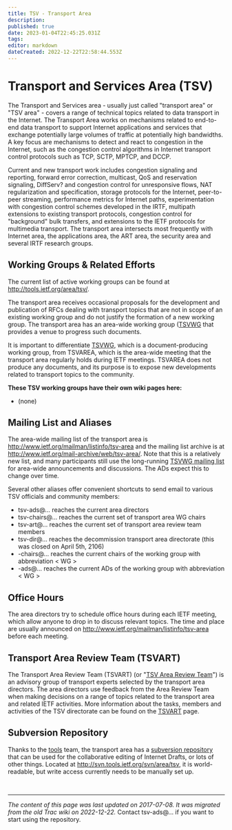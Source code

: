 ```yaml
---
title: TSV - Transport Area
description: 
published: true
date: 2023-01-04T22:45:25.031Z
tags: 
editor: markdown
dateCreated: 2022-12-22T22:58:44.553Z
---
```


# Transport and Services Area (TSV)

The Transport and Services area - usually just called "transport area" or "TSV area" - covers a range of technical topics related to data transport in the Internet.
The Transport Area works on mechanisms related to end-to-end data transport to support Internet applications and services that exchange potentially large volumes of traffic at potentially high bandwidths. A key focus are mechanisms to detect and react to congestion in the Internet, such as the congestion control algorithms in Internet transport control protocols such as TCP, SCTP, MPTCP, and DCCP.

Current and new transport work includes congestion signaling and reporting, forward error correction, multicast, QoS and reservation signaling, DiffServ? and congestion control for unresponsive flows, NAT regularization and specification, storage protocols for the Internet, peer-to-peer streaming, performance metrics for Internet paths, experimentation with congestion control schemes developed in the IRTF, multipath extensions to existing transport protocols, congestion control for "background" bulk transfers, and extensions to the IETF protocols for multimedia transport.
The transport area intersects most frequently with Internet area, the applications area, the ART area, the security area and several IRTF research groups.

## Working Groups & Related Efforts
The current list of active working groups can be found at http://tools.ietf.org/area/tsv/.

The transport area receives occasional proposals for the development and publication of RFCs dealing with transport topics that are not in scope of an existing working group and do not justify the formation of a new working group. The transport area has an area-wide working group ([TSVWG](https://datatracker.ietf.org/group/tsvwg/documents/) that provides a venue to progress such documents.

It is important to differentiate [TSVWG](https://datatracker.ietf.org/group/tsvwg/documents/), which is a document-producing working group, from TSVAREA, which is the area-wide meeting that the transport area regularly holds during IETF meetings. TSVAREA does not produce any documents, and its purpose is to expose new developments related to transport topics to the community.

**These TSV working groups have their own wiki pages here:**

- (none)
## Mailing List and Aliases
The area-wide mailing list of the transport area is http://www.ietf.org/mailman/listinfo/tsv-area and the mailing list archive is at http://www.ietf.org/mail-archive/web/tsv-area/. Note that this is a relatively new list, and many participants still use the long-running [TSVWG mailing list](https://datatracker.ietf.org/group/tsvwg/documents/) for area-wide announcements and discussions. The ADs expect this to change over time.

Several other aliases offer convenient shortcuts to send email to various TSV officials and community members:

- tsv-ads@… reaches the current area directors
- tsv-chairs@… reaches the current set of transport area WG chairs
- tsv-art@… reaches the current set of transport area review team members
- tsv-dir@… reaches the decommission transport area directorate (this was closed on April 5th, 2106)
- -chairs@… reaches the current chairs of the working group with abbreviation < WG >
- -ads@… reaches the current ADs of the working group with abbreviation < WG >
## Office Hours
The area directors try to schedule office hours during each IETF meeting, which allow anyone to drop in to discuss relevant topics. The time and place are usually announced on http://www.ietf.org/mailman/listinfo/tsv-area before each meeting.

## Transport Area Review Team (TSVART)
The Transport Area Review Team (TSVART) (or "[TSV Area Review Team](/group/tsv/TSVART)") is an advisory group of transport experts selected by the transport area directors. The area directors use feedback from the Area Review Team when making decisions on a range of topics related to the transport area and related IETF activities. More information about the tasks, members and activities of the TSV directorate can be found on the [TSVART](/group/tsv/TSVART) page.

## Subversion Repository
Thanks to the [tools](https://authors.ietf.org/) team, the transport area has a [subversion repository](http://subversion.tigris.org/) that can be used for the collaborative editing of Internet Drafts, or lots of other things. Located at http://svn.tools.ietf.org/svn/area/tsv, it is world-readable, but write access currently needs to be manually set up.

&nbsp;
&nbsp;
&nbsp;

---

*The content of this page was last updated on 2017-07-08. It was migrated from the old Trac wiki on 2022-12-22.*
Contact tsv-ads@… if you want to start using the repository.